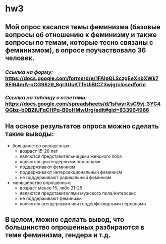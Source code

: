 # hw3
## **Мой опрос касался темы феминизма (базовые вопросы об отношению к феминизму и также вопросы по темам, которые тесно связаны с феминизмом), в опросе поучаствовало 36 человек.**
### _Ссылка на форму:_ https://docs.google.com/forms/d/e/1FAIpQLSczgEeXnbXWk78El64mA-pCG98z9_8gr3UuKTfeUiBICZ3wjg/closedform
### _Ссылка на таблицу с ответами:_ https://docs.google.com/spreadsheets/d/1sfwyrXsC9vj_3YC4QGbz-b0BZjUFqCHPq-B9oHMwUrg/edit#gid=833964966
## На основе результатов опроса можно сделать такие выводы:
- большинство опрошенных:
  + возраст 15-20 лет
  + являются представительницами женского пола
  + являются цисгендерными персонами
  + поддерживают феминизм
  + поддерживают интерсекциональный феминизм
  + не поддерживают радикальный феминизм
- меньшинство опрошенных:
  + возраст менее 15, либо 21-25
  + являются представителями мужского пола/интерсекс
  + не поддерживают феминизм
  + являются агендерными или гендерфлюидными персонами
## В целом, можно сделать вывод, что большинство опрошенных разбираются в теме феминизма, гендера и т.д.
